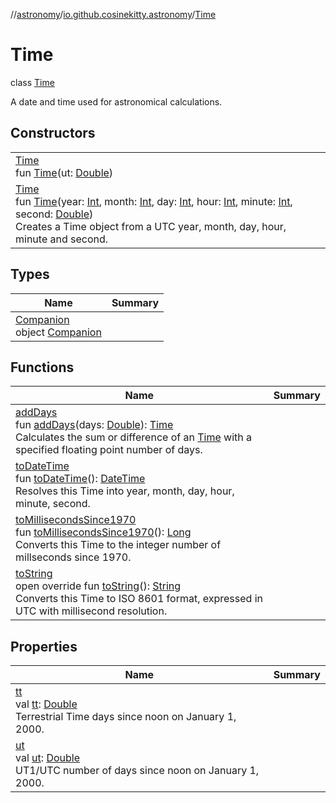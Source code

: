 //[astronomy](../../../index.md)/[io.github.cosinekitty.astronomy](../index.md)/[Time](index.md)

# Time

class [Time](index.md)

A date and time used for astronomical calculations.

## Constructors

| | |
|---|---|
| [Time](-time.md)<br>fun [Time](-time.md)(ut: [Double](https://kotlinlang.org/api/latest/jvm/stdlib/kotlin/-double/index.html)) |
| [Time](-time.md)<br>fun [Time](-time.md)(year: [Int](https://kotlinlang.org/api/latest/jvm/stdlib/kotlin/-int/index.html), month: [Int](https://kotlinlang.org/api/latest/jvm/stdlib/kotlin/-int/index.html), day: [Int](https://kotlinlang.org/api/latest/jvm/stdlib/kotlin/-int/index.html), hour: [Int](https://kotlinlang.org/api/latest/jvm/stdlib/kotlin/-int/index.html), minute: [Int](https://kotlinlang.org/api/latest/jvm/stdlib/kotlin/-int/index.html), second: [Double](https://kotlinlang.org/api/latest/jvm/stdlib/kotlin/-double/index.html))<br>Creates a Time object from a UTC year, month, day, hour, minute and second. |

## Types

| Name | Summary |
|---|---|
| [Companion](-companion/index.md)<br>object [Companion](-companion/index.md) |

## Functions

| Name | Summary |
|---|---|
| [addDays](add-days.md)<br>fun [addDays](add-days.md)(days: [Double](https://kotlinlang.org/api/latest/jvm/stdlib/kotlin/-double/index.html)): [Time](index.md)<br>Calculates the sum or difference of an [Time](index.md) with a specified floating point number of days. |
| [toDateTime](to-date-time.md)<br>fun [toDateTime](to-date-time.md)(): [DateTime](../-date-time/index.md)<br>Resolves this Time into year, month, day, hour, minute, second. |
| [toMillisecondsSince1970](to-milliseconds-since1970.md)<br>fun [toMillisecondsSince1970](to-milliseconds-since1970.md)(): [Long](https://kotlinlang.org/api/latest/jvm/stdlib/kotlin/-long/index.html)<br>Converts this Time to the integer number of millseconds since 1970. |
| [toString](to-string.md)<br>open override fun [toString](to-string.md)(): [String](https://kotlinlang.org/api/latest/jvm/stdlib/kotlin/-string/index.html)<br>Converts this Time to ISO 8601 format, expressed in UTC with millisecond resolution. |

## Properties

| Name | Summary |
|---|---|
| [tt](tt.md)<br>val [tt](tt.md): [Double](https://kotlinlang.org/api/latest/jvm/stdlib/kotlin/-double/index.html)<br>Terrestrial Time days since noon on January 1, 2000. |
| [ut](ut.md)<br>val [ut](ut.md): [Double](https://kotlinlang.org/api/latest/jvm/stdlib/kotlin/-double/index.html)<br>UT1/UTC number of days since noon on January 1, 2000. |
